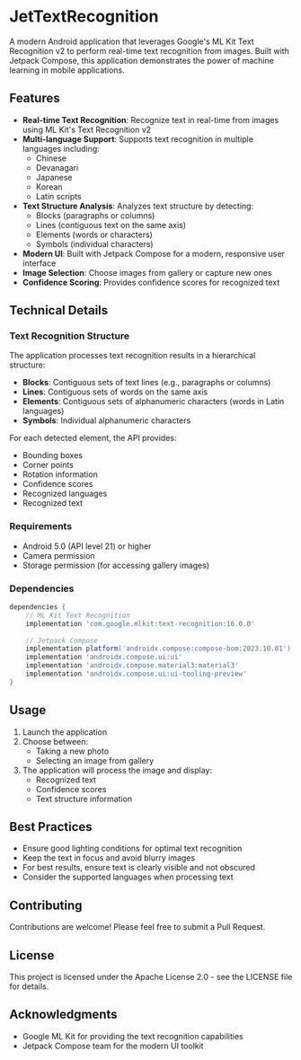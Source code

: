 # JetTextRecognition

A modern Android application that leverages Google's ML Kit Text Recognition v2 to perform real-time text recognition from images. Built with Jetpack Compose, this application demonstrates the power of machine learning in mobile applications.

## Features

- **Real-time Text Recognition**: Recognize text in real-time from images using ML Kit's Text Recognition v2
- **Multi-language Support**: Supports text recognition in multiple languages including:
  - Chinese
  - Devanagari
  - Japanese
  - Korean
  - Latin scripts
- **Text Structure Analysis**: Analyzes text structure by detecting:
  - Blocks (paragraphs or columns)
  - Lines (contiguous text on the same axis)
  - Elements (words or characters)
  - Symbols (individual characters)
- **Modern UI**: Built with Jetpack Compose for a modern, responsive user interface
- **Image Selection**: Choose images from gallery or capture new ones
- **Confidence Scoring**: Provides confidence scores for recognized text

## Technical Details

### Text Recognition Structure

The application processes text recognition results in a hierarchical structure:

- **Blocks**: Contiguous sets of text lines (e.g., paragraphs or columns)
- **Lines**: Contiguous sets of words on the same axis
- **Elements**: Contiguous sets of alphanumeric characters (words in Latin languages)
- **Symbols**: Individual alphanumeric characters

For each detected element, the API provides:
- Bounding boxes
- Corner points
- Rotation information
- Confidence scores
- Recognized languages
- Recognized text

### Requirements

- Android 5.0 (API level 21) or higher
- Camera permission
- Storage permission (for accessing gallery images)

### Dependencies

```gradle
dependencies {
    // ML Kit Text Recognition
    implementation 'com.google.mlkit:text-recognition:16.0.0'
    
    // Jetpack Compose
    implementation platform('androidx.compose:compose-bom:2023.10.01')
    implementation 'androidx.compose.ui:ui'
    implementation 'androidx.compose.material3:material3'
    implementation 'androidx.compose.ui:ui-tooling-preview'
}
```

## Usage

1. Launch the application
2. Choose between:
   - Taking a new photo
   - Selecting an image from gallery
3. The application will process the image and display:
   - Recognized text
   - Confidence scores
   - Text structure information

## Best Practices

- Ensure good lighting conditions for optimal text recognition
- Keep the text in focus and avoid blurry images
- For best results, ensure text is clearly visible and not obscured
- Consider the supported languages when processing text

## Contributing

Contributions are welcome! Please feel free to submit a Pull Request.

## License

This project is licensed under the Apache License 2.0 - see the LICENSE file for details.

## Acknowledgments

- Google ML Kit for providing the text recognition capabilities
- Jetpack Compose team for the modern UI toolkit 